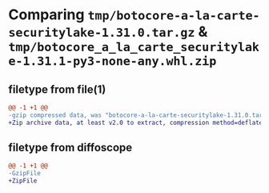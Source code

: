 # Comparing `tmp/botocore-a-la-carte-securitylake-1.31.0.tar.gz` & `tmp/botocore_a_la_carte_securitylake-1.31.1-py3-none-any.whl.zip`

## filetype from file(1)

```diff
@@ -1 +1 @@
-gzip compressed data, was "botocore-a-la-carte-securitylake-1.31.0.tar", last modified: Fri Jul  7 01:44:26 2023, max compression
+Zip archive data, at least v2.0 to extract, compression method=deflate
```

## filetype from diffoscope

```diff
@@ -1 +1 @@
-GzipFile
+ZipFile
```

